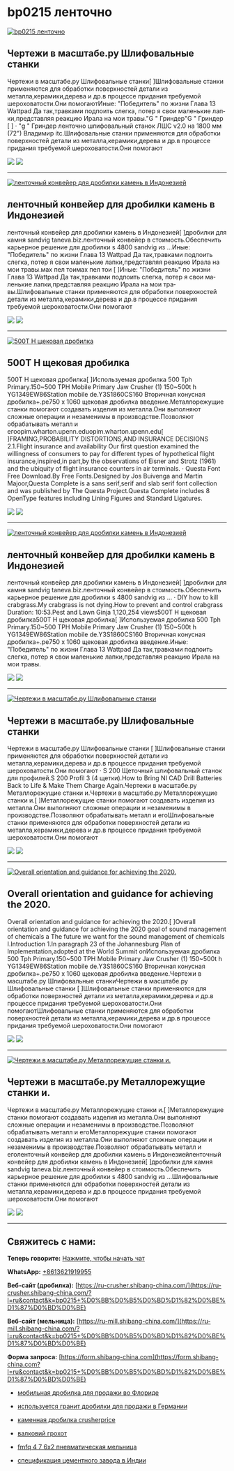 # bp0215 ленточно

<a href="https://swt.shibang-china.com/?l=ru&img&k=bp0215+%D0%BB%D0%B5%D0%BD%D1%82%D0%BE%D1%87%D0%BD%D0%BE" target="_blank">![bp0215 ленточно](http://static.shibang-china.com/all-800x300/180.jpg)</a>

## Чертежи в масштабе.ру Шлифовальные станки
Чертежи в масштабе.ру Шлифовальные станки[ ]Шлифовальные станки применяются для обработки поверхностей детали из металла,керамики,дерева и др.в процессе придания требуемой шероховатости.Они помогаютИные: &quot;Победитель&quot; по жизни Глава 13 Wattpad Да так,трав&#173;ка&#173;ми под&#173;по&#173;ить слег&#173;ка, по&#173;тер я свои ма&#173;лень&#173;кие лап&#173;ки,пред&#173;став&#173;ляя ре&#173;ак&#173;цию Ира&#173;ла на мои тра&#173;вы.&quot;G &quot; Гриндер&quot;G &quot; Гриндер [ ]&nbsp;&#0183;&#32;&quot;g &quot; Гриндер ленточно шлифовальный станок ЛШС v2.0 на 1800 мм (72&quot;) Владимир itc.Шлифовальные станки применяются для обработки поверхностей детали из металла,керамики,дерева и др.в процессе придания требуемой шероховатости.Они помогают


<a href="https://whatsapp.shibangsoft.com/WhatsApp.php" target="_blank" title="WhatsApp">![](http://static.shibang-china.com/icon/whatsapp.png)</a> <a href="https://swt.shibang-china.com/?l=ru&icon&k=bp0215+%D0%BB%D0%B5%D0%BD%D1%82%D0%BE%D1%87%D0%BD%D0%BE" target="_blank">![](http://static.shibang-china.com/icon/chat-ru.png)</a>

---

<a href="https://swt.shibang-china.com/?l=ru&img&k=bp0215+%D0%BB%D0%B5%D0%BD%D1%82%D0%BE%D1%87%D0%BD%D0%BE" target="_blank">![ленточный конвейер для дробилки камень в Индонезией](http://static.shibang-china.com/all-800x300/1286.jpg)</a>

## ленточный конвейер для дробилки камень в Индонезией
ленточный конвейер для дробилки камень в Индонезией[ ]дробилки для камня sandvig taneva.biz.ленточный конвейер в стоимость.Обеспечить карьерное решение для дробилки s 4800 sandvig из …Иные: &quot;Победитель&quot; по жизни Глава 13 Wattpad Да так,трав&#173;ка&#173;ми под&#173;по&#173;ить слег&#173;ка, по&#173;тер я свои ма&#173;лень&#173;кие лап&#173;ки,пред&#173;став&#173;ляя ре&#173;ак&#173;цию Ира&#173;ла на мои тра&#173;вы.мах пел тоимах пел тои [ ]Иные: &quot;Победитель&quot; по жизни Глава 13 Wattpad Да так,трав&#173;ка&#173;ми под&#173;по&#173;ить слег&#173;ка, по&#173;тер я свои ма&#173;лень&#173;кие лап&#173;ки,пред&#173;став&#173;ляя ре&#173;ак&#173;цию Ира&#173;ла на мои тра&#173;вы.Шлифовальные станки применяются для обработки поверхностей детали из металла,керамики,дерева и др.в процессе придания требуемой шероховатости.Они помогают


<a href="https://whatsapp.shibangsoft.com/WhatsApp.php" target="_blank" title="WhatsApp">![](http://static.shibang-china.com/icon/whatsapp.png)</a> <a href="https://swt.shibang-china.com/?l=ru&icon&k=bp0215+%D0%BB%D0%B5%D0%BD%D1%82%D0%BE%D1%87%D0%BD%D0%BE" target="_blank">![](http://static.shibang-china.com/icon/chat-ru.png)</a>

---

<a href="https://swt.shibang-china.com/?l=ru&img&k=bp0215+%D0%BB%D0%B5%D0%BD%D1%82%D0%BE%D1%87%D0%BD%D0%BE" target="_blank">![500T H щековая дробилка](http://static.shibang-china.com/all-800x300/1065.jpg)</a>

## 500T H щековая дробилка
500T H щековая дробилка[ ]Используемая дробилка 500 Tph Primary.150~500 TPH Mobile Primary Jaw Crusher (1) 150~500t h YG1349EW86Station mobile de.Y3S1860CS160 Вторичная конусная дробилка+.pe750 x 1060 щековая дробилка введение.Металлорежущие станки помогают создавать изделия из металла.Они выполняют сложные операции и незаменимы в производстве.Позволяют обрабатывать металл и егоopim.wharton.upenn.eduopim.wharton.upenn.edu[ ]FRAMING,PROBABILITY DISTORTIONS,AND INSURANCE DECISIONS 2.1.Flight insurance and availability Our first question examined the willingness of consumers to pay for different types of hypothetical flight insurance,inspired,in part,by the observations of Eisner and Strotz (1961) and the ubiquity of flight insurance counters in air terminals.&nbsp;&#0183;&#32;Questa Font Free Download.By Free Fonts.Designed by Jos Buivenga and Martin Majoor,Questa Complete is a sans serif,serif and slab serif font collection and was published by The Questa Project.Questa Complete includes 8 OpenType features including Lining Figures and Standard Ligatures.


<a href="https://whatsapp.shibangsoft.com/WhatsApp.php" target="_blank" title="WhatsApp">![](http://static.shibang-china.com/icon/whatsapp.png)</a> <a href="https://swt.shibang-china.com/?l=ru&icon&k=bp0215+%D0%BB%D0%B5%D0%BD%D1%82%D0%BE%D1%87%D0%BD%D0%BE" target="_blank">![](http://static.shibang-china.com/icon/chat-ru.png)</a>

---

<a href="https://swt.shibang-china.com/?l=ru&img&k=bp0215+%D0%BB%D0%B5%D0%BD%D1%82%D0%BE%D1%87%D0%BD%D0%BE" target="_blank">![ленточный конвейер для дробилки камень в Индонезией](http://static.shibang-china.com/all-800x300/935.jpg)</a>

## ленточный конвейер для дробилки камень в Индонезией
ленточный конвейер для дробилки камень в Индонезией[ ]дробилки для камня sandvig taneva.biz.ленточный конвейер в стоимость.Обеспечить карьерное решение для дробилки s 4800 sandvig из …&nbsp;&#0183;&#32;DIY how to kill crabgrass.My crabgrass is not dying.How to prevent and control crabgrass Duration: 10:53.Pest and Lawn Ginja 1,120,254 views500T H щековая дробилка500T H щековая дробилка[ ]Используемая дробилка 500 Tph Primary.150~500 TPH Mobile Primary Jaw Crusher (1) 150~500t h YG1349EW86Station mobile de.Y3S1860CS160 Вторичная конусная дробилка+.pe750 x 1060 щековая дробилка введение.Иные: &quot;Победитель&quot; по жизни Глава 13 Wattpad Да так,трав&#173;ка&#173;ми под&#173;по&#173;ить слег&#173;ка, по&#173;тер я свои ма&#173;лень&#173;кие лап&#173;ки,пред&#173;став&#173;ляя ре&#173;ак&#173;цию Ира&#173;ла на мои тра&#173;вы.


<a href="https://whatsapp.shibangsoft.com/WhatsApp.php" target="_blank" title="WhatsApp">![](http://static.shibang-china.com/icon/whatsapp.png)</a> <a href="https://swt.shibang-china.com/?l=ru&icon&k=bp0215+%D0%BB%D0%B5%D0%BD%D1%82%D0%BE%D1%87%D0%BD%D0%BE" target="_blank">![](http://static.shibang-china.com/icon/chat-ru.png)</a>

---

<a href="https://swt.shibang-china.com/?l=ru&img&k=bp0215+%D0%BB%D0%B5%D0%BD%D1%82%D0%BE%D1%87%D0%BD%D0%BE" target="_blank">![Чертежи в масштабе.ру Шлифовальные станки](http://static.shibang-china.com/all-800x300/620.jpg)</a>

## Чертежи в масштабе.ру Шлифовальные станки
Чертежи в масштабе.ру Шлифовальные станки [ ]Шлифовальные станки применяются для обработки поверхностей детали из металла,керамики,дерева и др.в процессе придания требуемой шероховатости.Они помогают&nbsp;&#0183;&#32;S 200 Щеточный шлифовальный станок для профилей.S 200 Profil 3 (4 щетки).How to Bring NI CAD Drill Batteries Back to Life &amp; Make Them Charge Again.Чертежи в масштабе.ру Металлорежущие станки и.Чертежи в масштабе.ру Металлорежущие станки и.[ ]Металлорежущие станки помогают создавать изделия из металла.Они выполняют сложные операции и незаменимы в производстве.Позволяют обрабатывать металл и егоШлифовальные станки применяются для обработки поверхностей детали из металла,керамики,дерева и др.в процессе придания требуемой шероховатости.Они помогают


<a href="https://whatsapp.shibangsoft.com/WhatsApp.php" target="_blank" title="WhatsApp">![](http://static.shibang-china.com/icon/whatsapp.png)</a> <a href="https://swt.shibang-china.com/?l=ru&icon&k=bp0215+%D0%BB%D0%B5%D0%BD%D1%82%D0%BE%D1%87%D0%BD%D0%BE" target="_blank">![](http://static.shibang-china.com/icon/chat-ru.png)</a>

---

<a href="https://swt.shibang-china.com/?l=ru&img&k=bp0215+%D0%BB%D0%B5%D0%BD%D1%82%D0%BE%D1%87%D0%BD%D0%BE" target="_blank">![Overall orientation and guidance for achieving the 2020.](http://static.shibang-china.com/all-800x300/1470.jpg)</a>

## Overall orientation and guidance for achieving the 2020.
Overall orientation and guidance for achieving the 2020.[ ]Overall orientation and guidance for achieving the 2020 goal of sound management of chemicals a The future we want for the sound management of chemicals I.Introduction 1.In paragraph 23 of the Johannesburg Plan of Implementation,adopted at the World Summit onИспользуемая дробилка 500 Tph Primary.150~500 TPH Mobile Primary Jaw Crusher (1) 150~500t h YG1349EW86Station mobile de.Y3S1860CS160 Вторичная конусная дробилка+.pe750 x 1060 щековая дробилка введение.Чертежи в масштабе.ру Шлифовальные станкиЧертежи в масштабе.ру Шлифовальные станки [ ]Шлифовальные станки применяются для обработки поверхностей детали из металла,керамики,дерева и др.в процессе придания требуемой шероховатости.Они помогаютШлифовальные станки применяются для обработки поверхностей детали из металла,керамики,дерева и др.в процессе придания требуемой шероховатости.Они помогают


<a href="https://whatsapp.shibangsoft.com/WhatsApp.php" target="_blank" title="WhatsApp">![](http://static.shibang-china.com/icon/whatsapp.png)</a> <a href="https://swt.shibang-china.com/?l=ru&icon&k=bp0215+%D0%BB%D0%B5%D0%BD%D1%82%D0%BE%D1%87%D0%BD%D0%BE" target="_blank">![](http://static.shibang-china.com/icon/chat-ru.png)</a>

---

<a href="https://swt.shibang-china.com/?l=ru&img&k=bp0215+%D0%BB%D0%B5%D0%BD%D1%82%D0%BE%D1%87%D0%BD%D0%BE" target="_blank">![Чертежи в масштабе.ру Металлорежущие станки и.](http://static.shibang-china.com/all-800x300/627.jpg)</a>

## Чертежи в масштабе.ру Металлорежущие станки и.
Чертежи в масштабе.ру Металлорежущие станки и.[ ]Металлорежущие станки помогают создавать изделия из металла.Они выполняют сложные операции и незаменимы в производстве.Позволяют обрабатывать металл и егоМеталлорежущие станки помогают создавать изделия из металла.Они выполняют сложные операции и незаменимы в производстве.Позволяют обрабатывать металл и еголенточный конвейер для дробилки камень в Индонезиейленточный конвейер для дробилки камень в Индонезией[ ]дробилки для камня sandvig taneva.biz.ленточный конвейер в стоимость.Обеспечить карьерное решение для дробилки s 4800 sandvig из …Шлифовальные станки применяются для обработки поверхностей детали из металла,керамики,дерева и др.в процессе придания требуемой шероховатости.Они помогают


<a href="https://whatsapp.shibangsoft.com/WhatsApp.php" target="_blank" title="WhatsApp">![](http://static.shibang-china.com/icon/whatsapp.png)</a> <a href="https://swt.shibang-china.com/?l=ru&icon&k=bp0215+%D0%BB%D0%B5%D0%BD%D1%82%D0%BE%D1%87%D0%BD%D0%BE" target="_blank">![](http://static.shibang-china.com/icon/chat-ru.png)</a>

---
## Свяжитесь с нами:

**Теперь говорите:** [Нажмите, чтобы начать чат](https://swt.shibang-china.com?l=ru&contact&k=bp0215+%D0%BB%D0%B5%D0%BD%D1%82%D0%BE%D1%87%D0%BD%D0%BE)

**WhatsApp:**  [+8613621919955](https://whatsapp.shibangsoft.com/WhatsApp.php)

**Веб-сайт (дробилка):** [https://ru-crusher.shibang-china.com/](https://ru-crusher.shibang-china.com/?l=ru&contact&k=bp0215+%D0%BB%D0%B5%D0%BD%D1%82%D0%BE%D1%87%D0%BD%D0%BE)

**Веб-сайт (мельница):** [https://ru-mill.shibang-china.com/](https://ru-mill.shibang-china.com/?l=ru&contact&k=bp0215+%D0%BB%D0%B5%D0%BD%D1%82%D0%BE%D1%87%D0%BD%D0%BE)

**Форма запроса:** [https://form.shibang-china.com](https://form.shibang-china.com?l=ru&contact&k=bp0215+%D0%BB%D0%B5%D0%BD%D1%82%D0%BE%D1%87%D0%BD%D0%BE)

* [мобильная дробилка для продажи во Флориде](../117/%D0%BC%D0%BE%D0%B1%D0%B8%D0%BB%D1%8C%D0%BD%D0%B0%D1%8F%20%D0%B4%D1%80%D0%BE%D0%B1%D0%B8%D0%BB%D0%BA%D0%B0%20%D0%B4%D0%BB%D1%8F%20%D0%BF%D1%80%D0%BE%D0%B4%D0%B0%D0%B6%D0%B8%20%D0%B2%D0%BE%20%D0%A4%D0%BB%D0%BE%D1%80%D0%B8%D0%B4%D0%B5.md)

* [используется гранит дробилки для продажи в Германии](../112/%D0%B8%D1%81%D0%BF%D0%BE%D0%BB%D1%8C%D0%B7%D1%83%D0%B5%D1%82%D1%81%D1%8F%20%D0%B3%D1%80%D0%B0%D0%BD%D0%B8%D1%82%20%D0%B4%D1%80%D0%BE%D0%B1%D0%B8%D0%BB%D0%BA%D0%B8%20%D0%B4%D0%BB%D1%8F%20%D0%BF%D1%80%D0%BE%D0%B4%D0%B0%D0%B6%D0%B8%20%D0%B2%20%D0%93%D0%B5%D1%80%D0%BC%D0%B0%D0%BD%D0%B8%D0%B8.md)

* [каменная дробилка crusherprice](../114/%D0%BA%D0%B0%D0%BC%D0%B5%D0%BD%D0%BD%D0%B0%D1%8F%20%D0%B4%D1%80%D0%BE%D0%B1%D0%B8%D0%BB%D0%BA%D0%B0%20crusherprice.md)

* [валковий грохот](../113/%D0%B2%D0%B0%D0%BB%D0%BA%D0%BE%D0%B2%D0%B8%D0%B9%20%D0%B3%D1%80%D0%BE%D1%85%D0%BE%D1%82.md)

* [fmfq 4 7 6x2 пневматическая мельница](../119/fmfq%204%207%206x2%20%D0%BF%D0%BD%D0%B5%D0%B2%D0%BC%D0%B0%D1%82%D0%B8%D1%87%D0%B5%D1%81%D0%BA%D0%B0%D1%8F%20%D0%BC%D0%B5%D0%BB%D1%8C%D0%BD%D0%B8%D1%86%D0%B0.md)

* [спецификация цементного завода в Индии](../117/%D1%81%D0%BF%D0%B5%D1%86%D0%B8%D1%84%D0%B8%D0%BA%D0%B0%D1%86%D0%B8%D1%8F%20%D1%86%D0%B5%D0%BC%D0%B5%D0%BD%D1%82%D0%BD%D0%BE%D0%B3%D0%BE%20%D0%B7%D0%B0%D0%B2%D0%BE%D0%B4%D0%B0%20%D0%B2%20%D0%98%D0%BD%D0%B4%D0%B8%D0%B8.md)